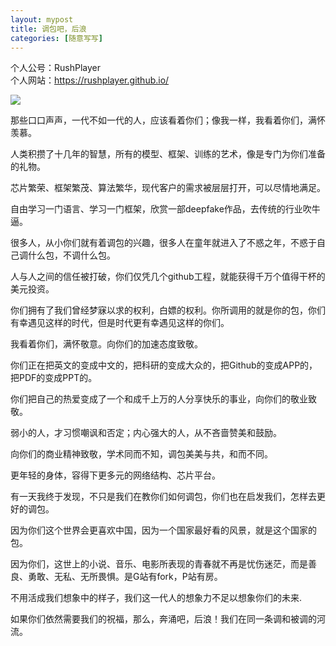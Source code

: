```yaml
---
layout: mypost
title: 调包吧，后浪
categories: [随意写写]
---
```

个人公号：RushPlayer  
个人网站：https://rushplayer.github.io/

![](https://i.loli.net/2020/06/19/vVspRbG3lHKmOS7.jpg)
<center></center>

那些口口声声，一代不如一代的人，应该看着你们；像我一样，我看着你们，满怀羡慕。

人类积攒了十几年的智慧，所有的模型、框架、训练的艺术，像是专门为你们准备的礼物。

芯片繁荣、框架繁茂、算法繁华，现代客户的需求被层层打开，可以尽情地满足。

自由学习一门语言、学习一门框架，欣赏一部deepfake作品，去传统的行业吹牛逼。

很多人，从小你们就有着调包的兴趣，很多人在童年就进入了不惑之年，不惑于自己调什么包，不调什么包。

人与人之间的信任被打破，你们仅凭几个github工程，就能获得千万个值得干杯的美元投资。

你们拥有了我们曾经梦寐以求的权利，白嫖的权利。你所调用的就是你的包，你们有幸遇见这样的时代，但是时代更有幸遇见这样的你们。

我看着你们，满怀敬意。向你们的加速态度致敬。

你们正在把英文的变成中文的，把科研的变成大众的，把Github的变成APP的，把PDF的变成PPT的。

你们把自己的热爱变成了一个和成千上万的人分享快乐的事业，向你们的敬业致敬。

弱小的人，才习惯嘲讽和否定；内心强大的人，从不吝啬赞美和鼓励。

向你们的商业精神致敬，学术同而不知，调包美美与共，和而不同。

更年轻的身体，容得下更多元的网络结构、芯片平台。

有一天我终于发现，不只是我们在教你们如何调包，你们也在启发我们，怎样去更好的调包。 

因为你们这个世界会更喜欢中国，因为一个国家最好看的风景，就是这个国家的包。

因为你们，这世上的小说、音乐、电影所表现的青春就不再是忧伤迷茫，而是善良、勇敢、无私、无所畏惧。是G站有fork，P站有房。

不用活成我们想象中的样子，我们这一代人的想象力不足以想象你们的未来.

如果你们依然需要我们的祝福，那么，奔涌吧，后浪！我们在同一条调和被调的河流。


